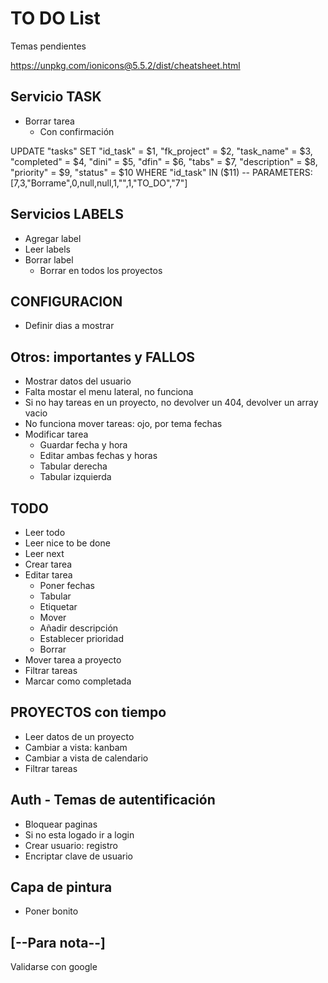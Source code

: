 # TO DO List

Temas pendientes

https://unpkg.com/ionicons@5.5.2/dist/cheatsheet.html

## Servicio TASK

- Borrar tarea
  - Con confirmación

UPDATE "tasks" SET "id_task" = $1, "fk_project" = $2, "task_name" = $3, "completed" = $4, "dini" = $5, "dfin" = $6, "tabs" = $7, "description" = $8, "priority" = $9, "status" = $10 WHERE "id_task" IN ($11) -- PARAMETERS: [7,3,"Borrame",0,null,null,1,"",1,"TO_DO","7"]

## Servicios LABELS

- Agregar label
- Leer labels
- Borrar label
  - Borrar en todos los proyectos

## CONFIGURACION

- Definir dias a mostrar

## Otros: importantes y FALLOS

- Mostrar datos del usuario
- Falta mostar el menu lateral, no funciona
- Si no hay tareas en un proyecto, no devolver un 404, devolver un array vacio
- No funciona mover tareas: ojo, por tema fechas
- Modificar tarea
  - Guardar fecha y hora
  - Editar ambas fechas y horas
  - Tabular derecha
  - Tabular izquierda

## TODO

- Leer todo
- Leer nice to be done
- Leer next
- Crear tarea
- Editar tarea
  - Poner fechas
  - Tabular
  - Etiquetar
  - Mover
  - Añadir descripción
  - Establecer prioridad
  - Borrar
- Mover tarea a proyecto
- Filtrar tareas
- Marcar como completada

## PROYECTOS con tiempo

- Leer datos de un proyecto
- Cambiar a vista: kanbam
- Cambiar a vista de calendario
- Filtrar tareas

## Auth - Temas de autentificación

- Bloquear paginas
- Si no esta logado ir a login
- Crear usuario: registro
- Encriptar clave de usuario

## Capa de pintura

- Poner bonito

## [--Para nota--]

Validarse con google
